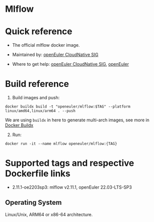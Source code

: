 # Mlflow

# Quick reference

- The official mlflow docker image.

- Maintained by: [openEuler CloudNative SIG](https://gitee.com/openeuler/cloudnative)

- Where to get help: [openEuler CloudNative SIG](https://gitee.com/openeuler/cloudnative), [openEuler](https://gitee.com/openeuler/community)

# Build reference

1. Build images and push:
```shell
docker buildx build -t "openeuler/mlflow:$TAG" --platform linux/amd64,linux/arm64 . --push
```

We are using `buildx` in here to generate multi-arch images, see more in [Docker Buildx](https://docs.docker.com/buildx/working-with-buildx/)

2. Run:
```shell
docker run -it --name mlflow openeuler/mlflow:{TAG}
```

# Supported tags and respective Dockerfile links

- 2.11.1-oe2203sp3: mlflow v2.11.1, openEuler 22.03-LTS-SP3

## Operating System
Linux/Unix, ARM64 or x86-64 architecture.
